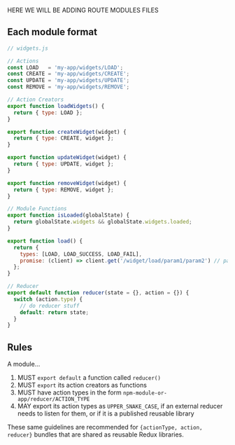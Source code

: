 HERE WE WILL BE ADDING ROUTE MODULES FILES

## Each module format

```javascript
// widgets.js

// Actions
const LOAD   = 'my-app/widgets/LOAD';
const CREATE = 'my-app/widgets/CREATE';
const UPDATE = 'my-app/widgets/UPDATE';
const REMOVE = 'my-app/widgets/REMOVE';

// Action Creators
export function loadWidgets() {
  return { type: LOAD };
}

export function createWidget(widget) {
  return { type: CREATE, widget };
}

export function updateWidget(widget) {
  return { type: UPDATE, widget };
}

export function removeWidget(widget) {
  return { type: REMOVE, widget };
}

// Module Functions
export function isLoaded(globalState) {
  return globalState.widgets && globalState.widgets.loaded;
}

export function load() {
  return {
    types: [LOAD, LOAD_SUCCESS, LOAD_FAIL],
    promise: (client) => client.get('/widget/load/param1/param2') // params not used, just shown as demonstration
  };
}

// Reducer
export default function reducer(state = {}, action = {}) {
  switch (action.type) {
    // do reducer stuff
    default: return state;
  }
}
```

## Rules

A module...

1. MUST `export default` a function called `reducer()`
2. MUST `export` its action creators as functions
3. MUST have action types in the form `npm-module-or-app/reducer/ACTION_TYPE`
3. MAY export its action types as `UPPER_SNAKE_CASE`, if an external reducer needs to listen for them, or if it is a published reusable library

These same guidelines are recommended for `{actionType, action, reducer}` bundles that are shared as reusable Redux libraries.
